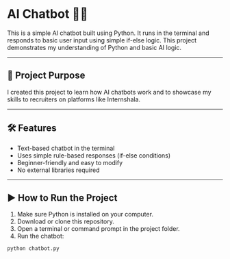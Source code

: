 # AI Chatbot 🧠💬

This is a simple AI chatbot built using Python. It runs in the terminal and responds to basic user input using simple if-else logic. This project demonstrates my understanding of Python and basic AI logic.

---

## 📌 Project Purpose

I created this project to learn how AI chatbots work and to showcase my skills to recruiters on platforms like Internshala.

---

## 🛠️ Features

- Text-based chatbot in the terminal
- Uses simple rule-based responses (if-else conditions)
- Beginner-friendly and easy to modify
- No external libraries required

---

## ▶️ How to Run the Project

1. Make sure Python is installed on your computer.
2. Download or clone this repository.
3. Open a terminal or command prompt in the project folder.
4. Run the chatbot:

```bash
python chatbot.py

